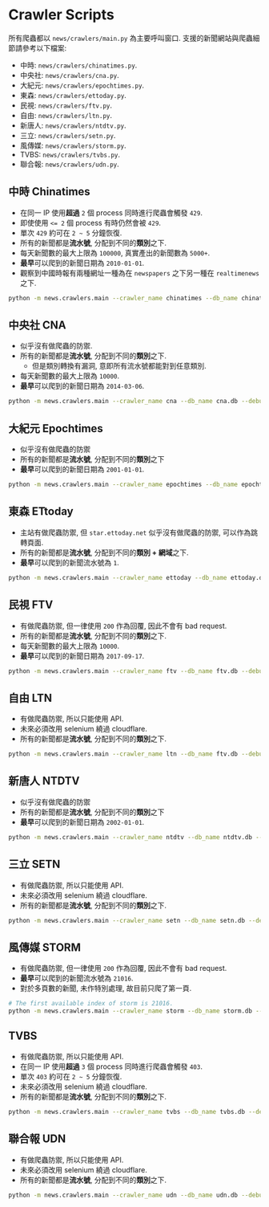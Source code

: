 # Crawler Scripts

所有爬蟲都以 `news/crawlers/main.py` 為主要呼叫窗口.
支援的新聞網站與爬蟲細節請參考以下檔案:

- 中時: `news/crawlers/chinatimes.py`.
- 中央社: `news/crawlers/cna.py`.
- 大紀元: `news/crawlers/epochtimes.py`.
- 東森: `news/crawlers/ettoday.py`.
- 民視: `news/crawlers/ftv.py`.
- 自由: `news/crawlers/ltn.py`.
- 新唐人: `news/crawlers/ntdtv.py`.
- 三立: `news/crawlers/setn.py`.
- 風傳媒: `news/crawlers/storm.py`.
- TVBS: `news/crawlers/tvbs.py`.
- 聯合報: `news/crawlers/udn.py`.

## 中時 Chinatimes

- 在同一 IP 使用**超過** `2` 個 process 同時進行爬蟲會觸發 `429`.
- 即使使用 `<= 2` 個 process 有時仍然會被 `429`.
- 單次 `429` 約可在 `2 ~ 5` 分鐘恢復.
- 所有的新聞都是**流水號**, 分配到不同的**類別**之下.
- 每天新聞數的最大上限為 `100000`, 真實產出的新聞數為 `5000+`.
- **最早**可以爬到的新聞日期為 `2010-01-01`.
- 觀察到中國時報有兩種網址一種為在 `newspapers` 之下另一種在 `realtimenews` 之下.

```sh
python -m news.crawlers.main --crawler_name chinatimes --db_name chinatimes.db --debug --past_datetime 2010-01-01+0000
```

## 中央社 CNA

- 似乎沒有做爬蟲的防禦.
- 所有的新聞都是**流水號**, 分配到不同的**類別**之下.
  - 但是類別轉換有漏洞, 意即所有流水號都能對到任意類別.
- 每天新聞數的最大上限為 `10000`.
- **最早**可以爬到的新聞日期為 `2014-03-06`.

```sh
python -m news.crawlers.main --crawler_name cna --db_name cna.db --debug --past_datetime 2014-01-01+0000
```

## 大紀元 Epochtimes

- 似乎沒有做爬蟲的防禦
- 所有的新聞都是**流水號**, 分配到不同的**類別**之下
- **最早**可以爬到的新聞日期為 `2001-01-01`.

```sh
python -m news.crawlers.main --crawler_name epochtimes --db_name epochtimes.db --debug --past_datetime 2001-01-01+0000
```

## 東森 ETtoday

- 主站有做爬蟲防禦, 但 `star.ettoday.net` 似乎沒有做爬蟲的防禦, 可以作為跳轉頁面.
- 所有的新聞都是**流水號**, 分配到不同的**類別 + 網域**之下.
- **最早**可以爬到的新聞流水號為 `1`.

```sh
python -m news.crawlers.main --crawler_name ettoday --db_name ettoday.db --debug --first_idx 1
```

## 民視 FTV

- 有做爬蟲防禦, 但一律使用 `200` 作為回覆, 因此不會有 bad request.
- 所有的新聞都是**流水號**, 分配到不同的**類別**之下.
- 每天新聞數的最大上限為 `10000`.
- **最早**可以爬到的新聞日期為 `2017-09-17`.

```sh
python -m news.crawlers.main --crawler_name ftv --db_name ftv.db --debug --past_datetime 2017-09-17+0000
```

## 自由 LTN

- 有做爬蟲防禦, 所以只能使用 API.
- 未來必須改用 selenium 繞過 cloudflare.
- 所有的新聞都是**流水號**, 分配到不同的**類別**之下.

```sh
python -m news.crawlers.main --crawler_name ltn --db_name ftv.db --debug
```

## 新唐人 NTDTV

- 似乎沒有做爬蟲的防禦
- 所有的新聞都是**流水號**, 分配到不同的**類別**之下
- **最早**可以爬到的新聞日期為 `2002-01-01`.

```sh
python -m news.crawlers.main --crawler_name ntdtv --db_name ntdtv.db --debug --past_datetime 2002-01-01+0000
```

## 三立 SETN

- 有做爬蟲防禦, 所以只能使用 API.
- 未來必須改用 selenium 繞過 cloudflare.
- 所有的新聞都是**流水號**, 分配到不同的**類別**之下.

```sh
python -m news.crawlers.main --crawler_name setn --db_name setn.db --debug --first_idx 1
```

## 風傳媒 STORM

- 有做爬蟲防禦, 但一律使用 `200` 作為回覆, 因此不會有 bad request.
- **最早**可以爬到的新聞流水號為 `21016`.
- 對於多頁數的新聞, 未作特別處理, 故目前只爬了第一頁.

```sh
# The first available index of storm is 21016.
python -m news.crawlers.main --crawler_name storm --db_name storm.db --debug --first_idx 21016
```

## TVBS

- 有做爬蟲防禦, 所以只能使用 API.
- 在同一 IP 使用**超過** `3` 個 process 同時進行爬蟲會觸發 `403`.
- 單次 `403` 約可在 `2 ~ 5` 分鐘恢復.
- 未來必須改用 selenium 繞過 cloudflare.
- 所有的新聞都是**流水號**, 分配到不同的**類別**之下.

```sh
python -m news.crawlers.main --crawler_name tvbs --db_name tvbs.db --debug --first_idx 1 --latest_idx 1611612
```

## 聯合報 UDN

- 有做爬蟲防禦, 所以只能使用 API.
- 未來必須改用 selenium 繞過 cloudflare.
- 所有的新聞都是**流水號**, 分配到不同的**類別**之下.

```sh
python -m news.crawlers.main --crawler_name udn --db_name udn.db --debug --past_datetime 2014-01-01+0000
```
